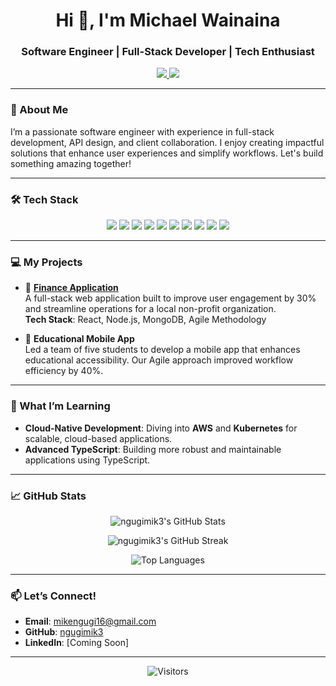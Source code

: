 <h1 align="center">Hi 👋, I'm Michael Wainaina</h1>
<h3 align="center">Software Engineer | Full-Stack Developer | Tech Enthusiast</h3>

<p align="center">
  <a href="mailto:mikengugi16@gmail.com">
    <img src="https://img.shields.io/badge/Email-mikengugi16%40gmail.com-red?style=for-the-badge">
  </a>
  <a href="https://github.com/ngugimik3">
    <img src="https://img.shields.io/badge/GitHub-ngugimik3-black?style=for-the-badge&logo=github">
  </a>
</p>

---

### 🚀 About Me

I’m a passionate software engineer with experience in full-stack development, API design, and client collaboration. I enjoy creating impactful solutions that enhance user experiences and simplify workflows. Let's build something amazing together! 

---

### 🛠 Tech Stack

<p align="center">
  <img src="https://img.shields.io/badge/JavaScript-F7DF1E?style=for-the-badge&logo=javascript&logoColor=black">
  <img src="https://img.shields.io/badge/React-61DAFB?style=for-the-badge&logo=react&logoColor=black">
  <img src="https://img.shields.io/badge/Node.js-339933?style=for-the-badge&logo=node.js&logoColor=white">
  <img src="https://img.shields.io/badge/TypeScript-3178C6?style=for-the-badge&logo=typescript&logoColor=white">
  <img src="https://img.shields.io/badge/MongoDB-4EA94B?style=for-the-badge&logo=mongodb&logoColor=white">
  <img src="https://img.shields.io/badge/Python-3776AB?style=for-the-badge&logo=python&logoColor=white">
  <img src="https://img.shields.io/badge/Docker-2496ED?style=for-the-badge&logo=docker&logoColor=white">
  <img src="https://img.shields.io/badge/Figma-F24E1E?style=for-the-badge&logo=figma&logoColor=white">
  <img src="https://img.shields.io/badge/HTML-E34F26?style=for-the-badge&logo=html5&logoColor=white">
  <img src="https://img.shields.io/badge/CSS-1572B6?style=for-the-badge&logo=css3&logoColor=white">
</p>

---

### 💻 My Projects

- 💼 [**Finance Application**](https://github.com/iqramahamed24/frontend)  
  A full-stack web application built to improve user engagement by 30% and streamline operations for a local non-profit organization.  
  **Tech Stack**: React, Node.js, MongoDB, Agile Methodology  

- 📱 **Educational Mobile App**  
  Led a team of five students to develop a mobile app that enhances educational accessibility. Our Agile approach improved workflow efficiency by 40%.

---

### 🌱 What I’m Learning
- **Cloud-Native Development**: Diving into **AWS** and **Kubernetes** for scalable, cloud-based applications.
- **Advanced TypeScript**: Building more robust and maintainable applications using TypeScript.

---

### 📈 GitHub Stats

<p align="center">
  <img src="https://github-readme-stats.vercel.app/api?username=ngugimik3&show_icons=true&theme=radical" alt="ngugimik3's GitHub Stats">
</p>

<p align="center">
  <img src="https://github-readme-streak-stats.herokuapp.com/?user=ngugimik3&theme=radical" alt="ngugimik3's GitHub Streak">
</p>

<p align="center">
  <img src="https://github-readme-stats.vercel.app/api/top-langs/?username=ngugimik3&layout=compact&theme=radical" alt="Top Languages">
</p>

---

### 📫 Let’s Connect!
- **Email**: [mikengugi16@gmail.com](mailto:mikengugi16@gmail.com)  
- **GitHub**: [ngugimik3](https://github.com/ngugimik3)  
- **LinkedIn**: [Coming Soon]  

---

<p align="center">
  <img src="https://visitor-badge.glitch.me/badge?page_id=ngugimik3" alt="Visitors">
</p>
